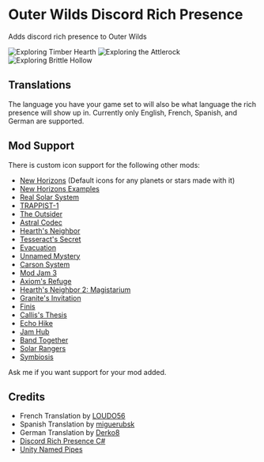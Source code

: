 # Outer Wilds Discord Rich Presence

Adds discord rich presence to Outer Wilds

![Exploring Timber Hearth](https://user-images.githubusercontent.com/34462599/185779236-7dd7c4bc-2577-4ef0-97c9-d32a8ce6b296.png)
![Exploring the Attlerock](https://user-images.githubusercontent.com/34462599/185779294-c81aa152-6861-4a03-a528-aa9c002c6309.png)
![Exploring Brittle Hollow](https://github.com/MegaPiggy/OWRichPresence/assets/34462599/2b2df12d-e467-455d-a0ae-18b9ad722620)

## Translations
The language you have your game set to will also be what language the rich presence will show up in.
Currently only English, French, Spanish, and German are supported.

## Mod Support
There is custom icon support for the following other mods:
- [New Horizons](https://outerwildsmods.com/mods/newhorizons/) (Default icons for any planets or stars made with it)
- [New Horizons Examples](https://outerwildsmods.com/mods/newhorizonsexamples/)
- [Real Solar System](https://outerwildsmods.com/mods/realsolarsystem/)
- [TRAPPIST-1](https://outerwildsmods.com/mods/trappist1/)
- [The Outsider](https://outerwildsmods.com/mods/theoutsider/)
- [Astral Codec](https://outerwildsmods.com/mods/astralcodec/)
- [Hearth's Neighbor](https://outerwildsmods.com/mods/hearthsneighbor/)
- [Tesseract's Secret](https://outerwildsmods.com/mods/tesseractssecret/)
- [Evacuation](https://outerwildsmods.com/mods/evacuation/)
- [Unnamed Mystery](https://outerwildsmods.com/mods/unnamedmystery/)
- [Carson System](https://outerwildsmods.com/mods/carsonsystem/)
- [Mod Jam 3](https://outerwildsmods.com/mods/modjam3/)
- [Axiom's Refuge](https://outerwildsmods.com/mods/axiomsrefuge/)
- [Hearth's Neighbor 2: Magistarium](https://outerwildsmods.com/mods/hearthsneighbor2magistarium/)
- [Granite's Invitation](https://outerwildsmods.com/mods/granitesinvitation/)
- [Finis](https://outerwildsmods.com/mods/finis/)
- [Callis's Thesis](https://outerwildsmods.com/mods/callissthesis/)
- [Echo Hike](https://outerwildsmods.com/mods/echohike/)
- [Jam Hub](https://outerwildsmods.com/mods/jamhub/)
- [Band Together](https://outerwildsmods.com/mods/bandtogether/)
- [Solar Rangers](https://outerwildsmods.com/mods/solarrangers/)
- [Symbiosis](https://outerwildsmods.com/mods/symbiosis/)

Ask me if you want support for your mod added.

## Credits

- French Translation by [LOUDO56](https://github.com/LOUDO56)
- Spanish Translation by [miguerubsk](https://github.com/miguerubsk)
- German Translation by [Derko8](https://github.com/Derko8)
- [Discord Rich Presence C#](https://github.com/Lachee/discord-rpc-csharp)
- [Unity Named Pipes](https://github.com/Lachee/unity-named-pipes)
